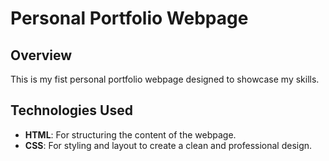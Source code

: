 # Personal Portfolio Webpage

## Overview
This is my fist personal portfolio webpage designed to showcase my skills.

## Technologies Used
- **HTML**: For structuring the content of the webpage.
- **CSS**: For styling and layout to create a clean and professional design.
